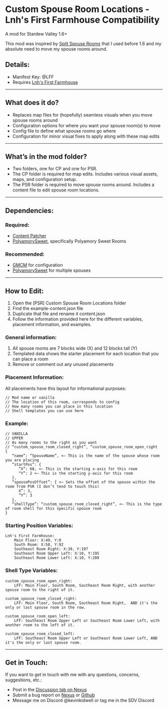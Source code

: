 # Custom Spouse Room Locations - Lnh's First Farmhouse Compatibility
A mod for Stardew Valley 1.6+

This mod was inspired by [Split Spouse Rooms](https://www.nexusmods.com/stardewvalley/mods/17699) that I used before 1.6 and my absolute need to move my spouse rooms around.

## Details:
- Manifest Key: @LFF
- Requires [Lnh's First Farmhouse](https://www.nexusmods.com/stardewvalley/mods/17526)

---

## What does it do?

- Replaces map files for (hopefully) seamless visuals when you move spouse rooms around
- Configuration options for where you want your spouse room(s) to move
- Config file to define what spouse rooms go where
- Configuration for minor visual fixes to apply along with these map edits

---

## What’s in the mod folder?

- Two folders, one for CP and one for PSR.
- The CP folder is required for map edits. Includes various visual assets, maps, and configuration setup.
- The PSR folder is required to move spouse rooms around. Includes a content file to edit spouse room locations.

---

## Dependencies:

### Required:
- [Content Patcher](https://www.nexusmods.com/stardewvalley/mods/1915)
- [PolyamorySweet](https://www.nexusmods.com/stardewvalley/mods/20599), specifically Polyamory Sweet Rooms

### Recommended:
- [GMCM](https://www.nexusmods.com/stardewvalley/mods/5098) for configuration
- [PolyamorySweet](https://www.nexusmods.com/stardewvalley/mods/20599) for multiple spouses

---

## How to Edit:
1. Open the [PSR] Custom Spouse Room Locations folder
2. Find the example-content.json file
3. Duplicate that file and rename it content.json
4. Follow the information provided here for the different variables, placement information, and examples.  

### General information:  
1. All spouse rooms are 7 blocks wide (X) and 12 blocks tall (Y)
2. Templated data shows the starter placement for each location that you can place a room
3. Remove or comment out any unused placements

### Placement Information:  
All placements have this layout for informational purposes:  
```
// Mod name or vanilla  
// The location of this room, corresponds to config  
// How many rooms you can place in this location  
// Shell templates you can use here
```

### Example:  
```
// VANILLA  
// UPPER  
// As many rooms to the right as you want  
// “custom_spouse_room_closed_right”, “custom_spouse_room_open_right  
{  
   “name”: “SpouseName”, <— This is the name of the spouse whose room you are placing  
   “startPos”: {  
      “X”: 68, <— This is the starting x-axis for this room  
      “Y”: 2 <— This is the starting y-axis for this room  
   },  
   “spousePosOffset”: { <— Sets the offset of the spouse within the room from PSR (I don’t tend to touch this)  
      X”: 3,  
      “Y”: 3  
   },  
   “shellType”: “custom_spouse_room_closed_right”, <— This is the type of room shell for this specific spouse room  
}
```

### Starting Position Variables: 
```
Lnh's First Farmhouse:
    Main Floor: X:49, Y:0
    South Room: X:50, Y:92
    Southeast Room Right: X:39, Y:197
    Southeast Room Upper Left: X:10, Y:195
    Southeast Room Lower Left: X:10, Y:208
```

### Shell Type Variables:
```
custom_spouse_room_open_right:
    LFF: Main Floor, South Room, Southeast Room Right, with another spouse room to the right of it.

custom_spouse_room_closed_right:
    LFF: Main Floor, South Room, Southeast Room Right,  AND it's the only or last spouse room in the row.

custom_spouse_room_open_left:
    LFF: Southeast Room Upper Left or Southeast Room Lower Left, with another room to the left of it.

custom_spouse_room_closed_left:
    LFF: Southeast Room Upper Left or Southeast Room Lower Left, AND it's the only or last spouse room.
```
---

## Get in Touch:
If you want to get in touch with me with any questions, concerns, suggestions, etc.:
- Post in the [Discussion tab on Nexus](https://www.nexusmods.com/stardewvalley/mods/21525/?tab=posts)
- Submit a bug report on [Nexus](https://www.nexusmods.com/stardewvalley/mods/21525/?tab=bugs) or [Github](https://github.com/kevinkidwell/customspouseroomlocations/issues)
- Message me on Discord @kevinkidwell or tag me in the SDV Discord
